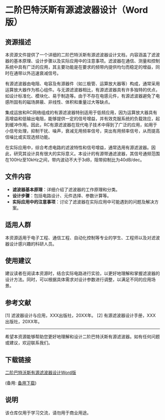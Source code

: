 # 二阶巴特沃斯有源滤波器设计（Word版）

## 资源描述

本资源文件提供了一个详细的二阶巴特沃斯有源滤波器设计文档，内容涵盖了滤波器的基本原理、设计步骤以及实际应用中的注意事项。滤波器在通信、测量和控制系统中具有广泛的应用，其主要功能是在要求的频带内提供均匀而稳定的增益，同时在通带以外迅速衰减信号。

有源滤波器由电阻、电容及有源器件（如三极管、运算放大器等）构成，通常采用运算放大器作为核心组件。与无源滤波器相比，有源滤波器具有许多独特的优点，如设计标准化、模块化、易于制造等。由于不存在电感元件，有源滤波器避免了电感所固有的磁场屏蔽、非线性、体积和重量过大等缺点。

集成运放和RC网络组成的有源滤波器特别适用于低频应用，因为运算放大器具有高增益和低输出电阻，能够提供一定的信号增益，并有效克服系统的负载效应，起到缓冲作用。因此，RC有源滤波器在现代电子技术中得到了广泛的应用，如用于小信号处理，抑制干扰、噪声，衰减无用频率信号，突出有用频率信号，从而提高信噪比或实现选频功能。

在实际应用中，综合考虑电路的滤波特性和信号增益，通常选用有源滤波器。因此，研究其设计具有很大的实际意义。本设计的有源带通滤波器，其信号通频范围在100Hz至10kHz之间，带内波动不大于3dB，阻带抑制比为40dB/dec。

## 文件内容

- **滤波器基本原理**：详细介绍了滤波器的工作原理和分类。
- **设计步骤**：包括电路设计、元件选择、参数计算等。
- **实际应用中的注意事项**：讨论了滤波器在实际应用中可能遇到的问题及解决方案。

## 适用人群

本资源适用于电子工程、通信工程、自动化控制等专业的学生、工程师以及对滤波器设计感兴趣的科研人员。

## 使用建议

建议读者在阅读本资源时，结合实际电路进行实验，以更好地理解和掌握滤波器的设计方法。同时，可以根据具体需求对设计参数进行调整，以满足不同的应用场景。

## 参考文献

[1] 滤波器设计与应用，XXX出版社，20XX年。
[2] 有源滤波器设计手册，XXX出版社，20XX年。

---

希望本资源能够帮助您更好地理解和设计二阶巴特沃斯有源滤波器。如有任何问题或建议，欢迎联系我们。

## 下载链接
[二阶巴特沃斯有源滤波器设计Word版](https://pan.quark.cn/s/5ec37b915f23) 

(备用: [备用下载](https://pan.baidu.com/s/1UdBM5-k1zNaj4ZrHyFOeMg?pwd=1234))

## 说明

该仓库仅用于学习交流，请勿用于商业用途。
